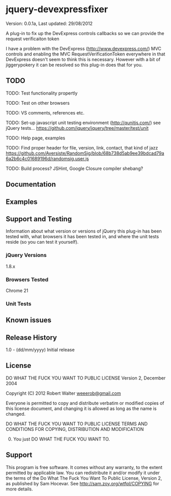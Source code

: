 # jquery-devexpressfixer #

Version: 0.0.1a, Last updated: 29/08/2012

A plug-in to fix up the DevExpress controls callbacks so we can provide the request verificaiton token

I have a problem with the DevExpress (http://www.devexpress.com/) MVC controls and enabling the MVC RequestVerificationToken everywhere in that DevExpress doesn't seem to think this is necessary. However with a bit of jiggerypokery it can be resolved so this plug-in does that for you. 

## TODO ##

TODO: Test functionality propertly

TODO: Test on other browsers

TODO: VS comments, references etc. 

TODO: Set-up javascript unit testing environment (http://qunitjs.com/) see jQuery tests... https://github.com/jquery/jquery/tree/master/test/unit

TODO: Help page, examples

TODO: Find proper header for file, version, link, contact, that kind of jazz
https://github.com/Aversiste/RandomSig/blob/68b738d5ab9ee39bdcad79a6a2b6c4c01689196d/randomsig.user.js

TODO: Build process? JSHint, Google Closure compiler shebang?

## Documentation ##


## Examples ##


## Support and Testing ##
Information about what version or versions of jQuery this plug-in has been
tested with, what browsers it has been tested in, and where the unit tests
reside (so you can test it yourself).

### jQuery Versions ###
1.8.x

### Browsers Tested ###
Chrome 21

### Unit Tests ###

## Known issues ##

## Release History ##

1.0   - (dd/mm/yyyy) Initial release


## License ##
DO WHAT THE FUCK YOU WANT TO PUBLIC LICENSE
Version 2, December 2004

Copyright (C) 2012 Robert Walter <weeerob@gmail.com>

Everyone is permitted to copy and distribute verbatim or modified
copies of this license document, and changing it is allowed as long
as the name is changed.

DO WHAT THE FUCK YOU WANT TO PUBLIC LICENSE
TERMS AND CONDITIONS FOR COPYING, DISTRIBUTION AND MODIFICATION

0. You just DO WHAT THE FUCK YOU WANT TO.

## Support ##
This program is free software. It comes without any warranty, to
the extent permitted by applicable law. You can redistribute it
and/or modify it under the terms of the Do What The Fuck You Want
To Public License, Version 2, as published by Sam Hocevar. See
http://sam.zoy.org/wtfpl/COPYING for more details.